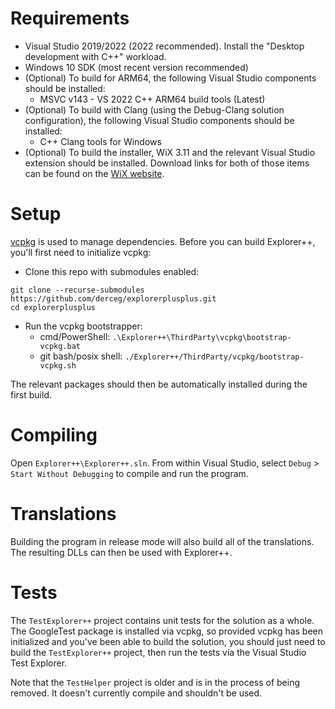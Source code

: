 # Requirements

- Visual Studio 2019/2022 (2022 recommended). Install the "Desktop development with C++" workload.
- Windows 10 SDK (most recent version recommended)
- (Optional) To build for ARM64, the following Visual Studio components should be installed:
    - MSVC v143 - VS 2022 C++ ARM64 build tools (Latest)
- (Optional) To build with Clang (using the Debug-Clang solution configuration), the following Visual Studio components should be installed:
    - C++ Clang tools for Windows
- (Optional) To build the installer, WiX 3.11 and the relevant Visual Studio extension should be installed. Download links for both of those items can be found on the [WiX website](https://wixtoolset.org/docs/wix3/).

# Setup

[vcpkg](https://vcpkg.io/) is used to manage dependencies. Before you can build Explorer++, you'll first need to initialize vcpkg:

- Clone this repo with submodules enabled:
```
git clone --recurse-submodules https://github.com/derceg/explorerplusplus.git
cd explorerplusplus
```
- Run the vcpkg bootstrapper:
    - cmd/PowerShell: `.\Explorer++\ThirdParty\vcpkg\bootstrap-vcpkg.bat`
    - git bash/posix shell: `./Explorer++/ThirdParty/vcpkg/bootstrap-vcpkg.sh`


The relevant packages should then be automatically installed during the first build.

# Compiling

Open `Explorer++\Explorer++.sln`. From within Visual Studio, select `Debug` > `Start Without Debugging` to compile and run the program.

# Translations

Building the program in release mode will also build all of the translations. The resulting DLLs can then be used with Explorer++.

# Tests

The `TestExplorer++` project contains unit tests for the solution as a whole. The GoogleTest package is installed via vcpkg, so provided vcpkg has been initialized and you've been able to build the solution, you should just need to build the `TestExplorer++` project, then run the tests via the Visual Studio Test Explorer.

Note that the `TestHelper` project is older and is in the process of being removed. It doesn't currently compile and shouldn't be used.
